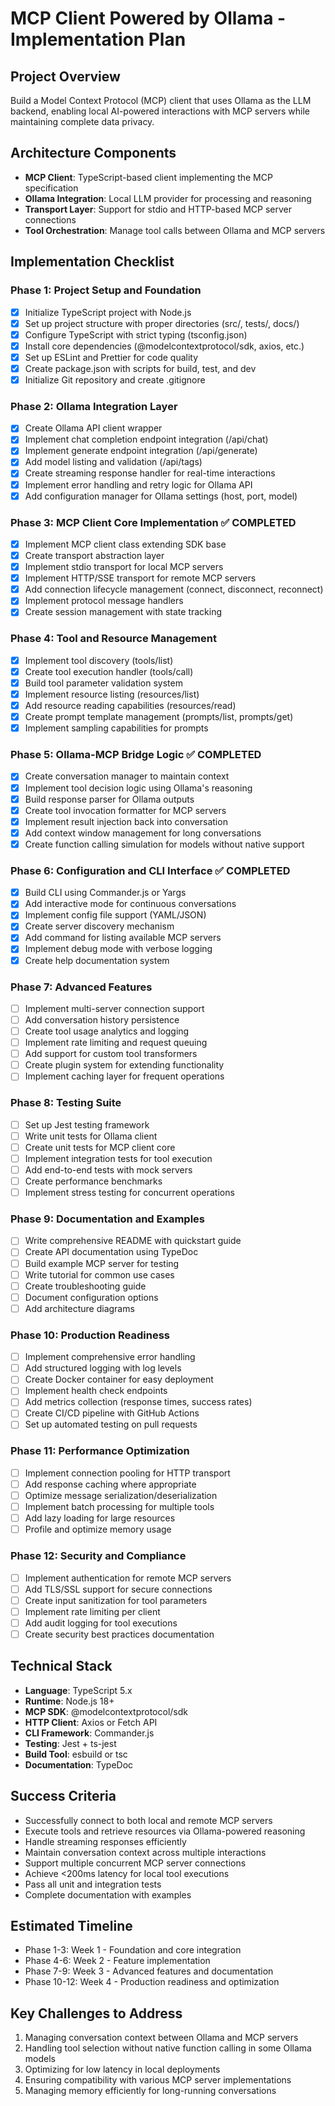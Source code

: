 # MCP Client Powered by Ollama - Implementation Plan

## Project Overview
Build a Model Context Protocol (MCP) client that uses Ollama as the LLM backend, enabling local AI-powered interactions with MCP servers while maintaining complete data privacy.

## Architecture Components
- **MCP Client**: TypeScript-based client implementing the MCP specification
- **Ollama Integration**: Local LLM provider for processing and reasoning
- **Transport Layer**: Support for stdio and HTTP-based MCP server connections
- **Tool Orchestration**: Manage tool calls between Ollama and MCP servers

## Implementation Checklist

### Phase 1: Project Setup and Foundation
- [x] Initialize TypeScript project with Node.js
- [x] Set up project structure with proper directories (src/, tests/, docs/)
- [x] Configure TypeScript with strict typing (tsconfig.json)
- [x] Install core dependencies (@modelcontextprotocol/sdk, axios, etc.)
- [x] Set up ESLint and Prettier for code quality
- [x] Create package.json with scripts for build, test, and dev
- [x] Initialize Git repository and create .gitignore

### Phase 2: Ollama Integration Layer
- [x] Create Ollama API client wrapper
- [x] Implement chat completion endpoint integration (/api/chat)
- [x] Implement generate endpoint integration (/api/generate)
- [x] Add model listing and validation (/api/tags)
- [x] Create streaming response handler for real-time interactions
- [x] Implement error handling and retry logic for Ollama API
- [x] Add configuration manager for Ollama settings (host, port, model)

### Phase 3: MCP Client Core Implementation ✅ COMPLETED
- [x] Implement MCP client class extending SDK base
- [x] Create transport abstraction layer
- [x] Implement stdio transport for local MCP servers
- [x] Implement HTTP/SSE transport for remote MCP servers
- [x] Add connection lifecycle management (connect, disconnect, reconnect)
- [x] Implement protocol message handlers
- [x] Create session management with state tracking

### Phase 4: Tool and Resource Management
- [x] Implement tool discovery (tools/list)
- [x] Create tool execution handler (tools/call)
- [x] Build tool parameter validation system
- [x] Implement resource listing (resources/list)
- [x] Add resource reading capabilities (resources/read)
- [x] Create prompt template management (prompts/list, prompts/get)
- [x] Implement sampling capabilities for prompts

### Phase 5: Ollama-MCP Bridge Logic ✅ COMPLETED
- [x] Create conversation manager to maintain context
- [x] Implement tool decision logic using Ollama's reasoning
- [x] Build response parser for Ollama outputs
- [x] Create tool invocation formatter for MCP servers
- [x] Implement result injection back into conversation
- [x] Add context window management for long conversations
- [x] Create function calling simulation for models without native support

### Phase 6: Configuration and CLI Interface ✅ COMPLETED
- [x] Build CLI using Commander.js or Yargs
- [x] Add interactive mode for continuous conversations
- [x] Implement config file support (YAML/JSON)
- [x] Create server discovery mechanism
- [x] Add command for listing available MCP servers
- [x] Implement debug mode with verbose logging
- [x] Create help documentation system

### Phase 7: Advanced Features
- [ ] Implement multi-server connection support
- [ ] Add conversation history persistence
- [ ] Create tool usage analytics and logging
- [ ] Implement rate limiting and request queuing
- [ ] Add support for custom tool transformers
- [ ] Create plugin system for extending functionality
- [ ] Implement caching layer for frequent operations

### Phase 8: Testing Suite
- [ ] Set up Jest testing framework
- [ ] Write unit tests for Ollama client
- [ ] Create unit tests for MCP client core
- [ ] Implement integration tests for tool execution
- [ ] Add end-to-end tests with mock servers
- [ ] Create performance benchmarks
- [ ] Implement stress testing for concurrent operations

### Phase 9: Documentation and Examples
- [ ] Write comprehensive README with quickstart guide
- [ ] Create API documentation using TypeDoc
- [ ] Build example MCP server for testing
- [ ] Write tutorial for common use cases
- [ ] Create troubleshooting guide
- [ ] Document configuration options
- [ ] Add architecture diagrams

### Phase 10: Production Readiness
- [ ] Implement comprehensive error handling
- [ ] Add structured logging with log levels
- [ ] Create Docker container for easy deployment
- [ ] Implement health check endpoints
- [ ] Add metrics collection (response times, success rates)
- [ ] Create CI/CD pipeline with GitHub Actions
- [ ] Set up automated testing on pull requests

### Phase 11: Performance Optimization
- [ ] Implement connection pooling for HTTP transport
- [ ] Add response caching where appropriate
- [ ] Optimize message serialization/deserialization
- [ ] Implement batch processing for multiple tools
- [ ] Add lazy loading for large resources
- [ ] Profile and optimize memory usage

### Phase 12: Security and Compliance
- [ ] Implement authentication for remote MCP servers
- [ ] Add TLS/SSL support for secure connections
- [ ] Create input sanitization for tool parameters
- [ ] Implement rate limiting per client
- [ ] Add audit logging for tool executions
- [ ] Create security best practices documentation

## Technical Stack
- **Language**: TypeScript 5.x
- **Runtime**: Node.js 18+
- **MCP SDK**: @modelcontextprotocol/sdk
- **HTTP Client**: Axios or Fetch API
- **CLI Framework**: Commander.js
- **Testing**: Jest + ts-jest
- **Build Tool**: esbuild or tsc
- **Documentation**: TypeDoc

## Success Criteria
- Successfully connect to both local and remote MCP servers
- Execute tools and retrieve resources via Ollama-powered reasoning
- Handle streaming responses efficiently
- Maintain conversation context across multiple interactions
- Support multiple concurrent MCP server connections
- Achieve <200ms latency for local tool executions
- Pass all unit and integration tests
- Complete documentation with examples

## Estimated Timeline
- Phase 1-3: Week 1 - Foundation and core integration
- Phase 4-6: Week 2 - Feature implementation
- Phase 7-9: Week 3 - Advanced features and documentation
- Phase 10-12: Week 4 - Production readiness and optimization

## Key Challenges to Address
1. Managing conversation context between Ollama and MCP servers
2. Handling tool selection without native function calling in some Ollama models
3. Optimizing for low latency in local deployments
4. Ensuring compatibility with various MCP server implementations
5. Managing memory efficiently for long-running conversations